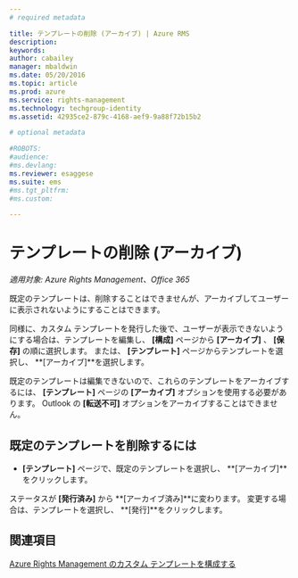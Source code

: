 ```yaml
---
# required metadata

title: テンプレートの削除 (アーカイブ) | Azure RMS
description:
keywords:
author: cabailey
manager: mbaldwin
ms.date: 05/20/2016
ms.topic: article
ms.prod: azure
ms.service: rights-management
ms.technology: techgroup-identity
ms.assetid: 42935ce2-879c-4168-aef9-9a88f72b15b2

# optional metadata

#ROBOTS:
#audience:
#ms.devlang:
ms.reviewer: esaggese
ms.suite: ems
#ms.tgt_pltfrm:
#ms.custom:

---
```



# テンプレートの削除 (アーカイブ)

*適用対象: Azure Rights Management、Office 365*

既定のテンプレートは、削除することはできませんが、アーカイブしてユーザーに表示されないようにすることはできます。

同様に、カスタム テンプレートを発行した後で、ユーザーが表示できないようにする場合は、テンプレートを編集し、 **[構成]** ページから **[アーカイブ]** 、 **[保存]** の順に選択します。 または、 **[テンプレート]** ページからテンプレートを選択し、 **[アーカイブ]**を選択します。

既定のテンプレートは編集できないので、これらのテンプレートをアーカイブするには、 **[テンプレート]** ページの **[アーカイブ]** オプションを使用する必要があります。 Outlook の **[転送不可]** オプションをアーカイブすることはできません。

## 既定のテンプレートを削除するには

-   **[テンプレート]** ページで、既定のテンプレートを選択し、 **[アーカイブ]**をクリックします。

ステータスが **[発行済み]** から **[アーカイブ済み]**に変わります。 変更する場合は、テンプレートを選択し、 **[発行]**をクリックします。



## 関連項目
[Azure Rights Management のカスタム テンプレートを構成する](configure-custom-templates.md)

<!--HONumber=May16_HO3-->


